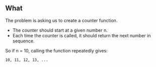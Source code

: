 ## What

The problem is asking us to create a counter function.

* The counter should start at a given number n.
* Each time the counter is called, it should return the next number in sequence.

So if n = 10, calling the function repeatedly gives:

```
10, 11, 12, 13, ...
```
